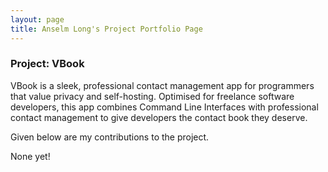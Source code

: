 ```yaml
---
layout: page
title: Anselm Long's Project Portfolio Page
---
```


### Project: VBook

VBook is a sleek, professional contact management app for programmers that value privacy and self-hosting. Optimised 
for freelance software developers, this app combines Command Line Interfaces with professional contact management to give developers the contact book they deserve.


Given below are my contributions to the project.

None yet!

